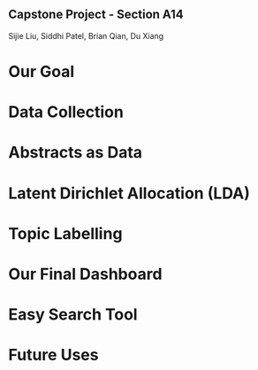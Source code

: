 ## Capstone Project - Section A14

Sijie Liu, Siddhi Patel, Brian Qian, Du Xiang



# Our Goal 

# Data Collection

# Abstracts as Data

# Latent Dirichlet Allocation (LDA)

# Topic Labelling

# Our Final Dashboard

# Easy Search Tool


# Future Uses 






